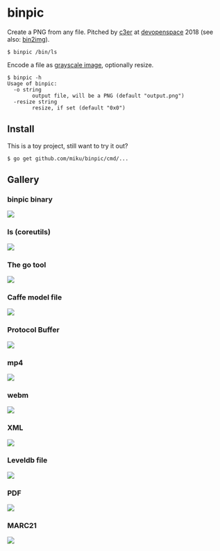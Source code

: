 # binpic

Create a PNG from any file. Pitched by [c3er](https://github.com/c3er) at
[devopenspace](https://twitter.com/devopenspace) 2018 (see also:
[bin2img](https://github.com/c3er/bin2img)).

```shell
$ binpic /bin/ls
```

Encode a file as [grayscale image](https://golang.org/pkg/image/#Gray), optionally resize.

```shell
$ binpic -h
Usage of binpic:
  -o string
        output file, will be a PNG (default "output.png")
  -resize string
        resize, if set (default "0x0")
```
## Install

This is a toy project, still want to try it out?

```shell
$ go get github.com/miku/binpic/cmd/...
```

## Gallery

### binpic binary

![](output.png)

### ls (coreutils)

![](gallery/ls.png)

### The go tool

![](gallery/go.png)

### Caffe model file

![](gallery/lenet.png)

### Protocol Buffer

![](gallery/pb.png)

### mp4

![](gallery/mp4.png)

### webm

![](gallery/webm.png)

### XML

![](gallery/xml.png)

### Leveldb file

![](gallery/ldb.png)

### PDF

![](gallery/pdf.png)

### MARC21

![](gallery/marc21.png)

